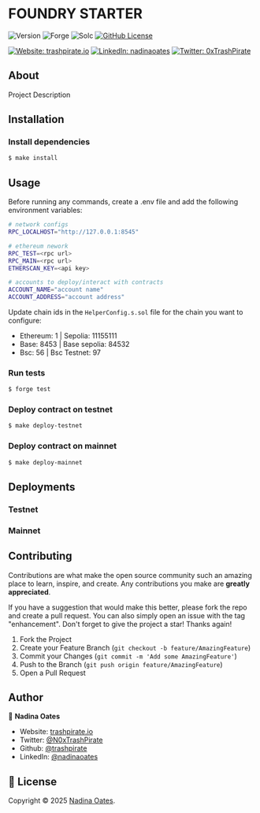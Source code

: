 # FOUNDRY STARTER

![Version](https://img.shields.io/badge/version-1.0.0-blue.svg?style=for-the-badge)
![Forge](https://img.shields.io/badge/forge-v0.2.0-blue.svg?style=for-the-badge)
![Solc](https://img.shields.io/badge/solc-v0.8.20-blue.svg?style=for-the-badge)
[![GitHub License](https://img.shields.io/github/license/trashpirate/foundry-starter?style=for-the-badge)](https://github.com/trashpirate/foundry-starter/blob/master/LICENSE)

[![Website: trashpirate.io](https://img.shields.io/badge/Portfolio-00e0a7?style=for-the-badge&logo=Website)](https://trashpirate.io)
[![LinkedIn: nadinaoates](https://img.shields.io/badge/LinkedIn-0a66c2?style=for-the-badge&logo=LinkedIn&logoColor=f5f5f5)](https://linkedin.com/in/nadinaoates)
[![Twitter: 0xTrashPirate](https://img.shields.io/badge/@0xTrashPirate-black?style=for-the-badge&logo=X)](https://twitter.com/0xTrashPirate)


## About
Project Description

## Installation

### Install dependencies
```bash
$ make install
```

## Usage
Before running any commands, create a .env file and add the following environment variables:

```bash
# network configs
RPC_LOCALHOST="http://127.0.0.1:8545"

# ethereum nework
RPC_TEST=<rpc url>
RPC_MAIN=<rpc url>
ETHERSCAN_KEY=<api key>

# accounts to deploy/interact with contracts
ACCOUNT_NAME="account name"
ACCOUNT_ADDRESS="account address"
```

Update chain ids in the `HelperConfig.s.sol` file for the chain you want to configure:

- Ethereum: 1 | Sepolia: 11155111 
- Base: 8453 | Base sepolia: 84532
- Bsc: 56 | Bsc Testnet: 97

### Run tests
```bash
$ forge test
```

### Deploy contract on testnet
```bash
$ make deploy-testnet
```

### Deploy contract on mainnet
```bash
$ make deploy-mainnet
```

## Deployments

### Testnet
### Mainnet

## Contributing

Contributions are what make the open source community such an amazing place to learn, inspire, and create. Any contributions you make are **greatly appreciated**.

If you have a suggestion that would make this better, please fork the repo and create a pull request. You can also simply open an issue with the tag "enhancement".
Don't forget to give the project a star! Thanks again!

1. Fork the Project
2. Create your Feature Branch (`git checkout -b feature/AmazingFeature`)
3. Commit your Changes (`git commit -m 'Add some AmazingFeature'`)
4. Push to the Branch (`git push origin feature/AmazingFeature`)
5. Open a Pull Request

## Author

👤 **Nadina Oates**

* Website: [trashpirate.io](https://trashpirate.io)
* Twitter: [@N0xTrashPirate](https://twitter.com/0xTrashPirate)
* Github: [@trashpirate](https://github.com/trashpirate)
* LinkedIn: [@nadinaoates](https://linkedin.com/in/nadinaoates)


## 📝 License

Copyright © 2025 [Nadina Oates](https://github.com/trashpirate).

